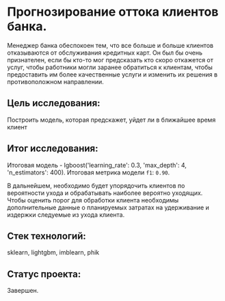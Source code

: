 # Прогнозирование оттока клиентов банка.

Менеджер банка обеспокоен тем, что все больше и больше клиентов отказываются от обслуживания кредитных карт. Он был бы очень признателен, если бы кто-то мог предсказать кто скоро откажется от услуг, чтобы работники могли заранее обратиться к клиентам, чтобы предоставить им более качественные услуги и изменить их решения в противоположном направлении.

## Цель исследования:

Построить модель, которая предскажет, уйдет ли в ближайшее время клиент

## Итог исследования:

Итоговая модель - lgboost('learning_rate': 0.3, 'max_depth': 4, 'n_estimators': 400). Итоговая метрика модели `f1`: `0.90`.

В дальнейшем, необходимо будет упорядочить клиентов по вероятности ухода и обрабатывать наиболее вероятно уходящих. Чтобы оценить порог для обработки клиента необходимы дополнительные данные о планируемых затратах на удерживание и издержки следуемые из ухода клиента.

## Стек технологий:

sklearn, lightgbm, imblearn, phik

## Статус проекта:

Завершен.
